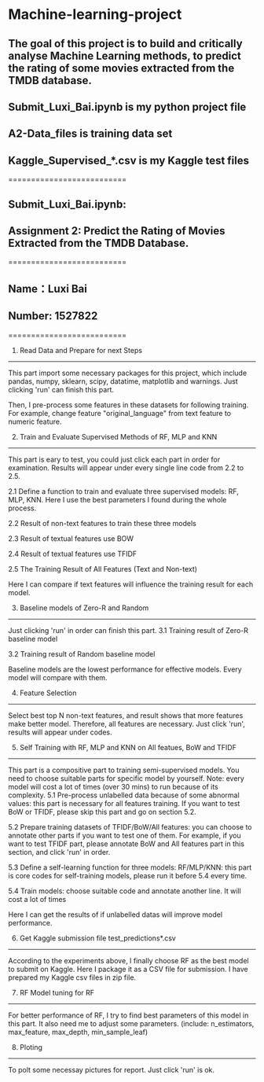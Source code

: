# Machine-learning-project
## The goal of this project is to build and critically analyse Machine Learning methods, to predict the rating of some movies extracted from the TMDB database.
## Submit_Luxi_Bai.ipynb is my python project file
## A2-Data_files is training data set
## Kaggle_Supervised_*.csv is my Kaggle test files 
==========================
## Submit_Luxi_Bai.ipynb: 
## Assignment 2: Predict the Rating of Movies Extracted from the TMDB Database.
==========================
## Name：Luxi Bai
## Number: 1527822
==========================


1. Read Data and Prepare for next Steps
----------------------------------------------
This part import some necessary packages for this project, which include pandas, numpy, sklearn, scipy, datatime, matplotlib and warnings. Just clicking 'run' can finish this part.

Then, I pre-process some features in these datasets for following training. For example, change feature "original_language" from text feature to numeric feature.


2. Train and Evaluate Supervised Methods of RF, MLP and KNN
----------------------------------------------
This part is eary to test, you could just click each part in order for examination. Results will appear under every single line code from 2.2 to 2.5.

2.1 Define a function to train and evaluate three supervised models: RF, MLP, KNN. Here I use the best parameters I found during the whole process.

2.2 Result of non-text features to train these three models

2.3 Result of textual features use BOW

2.4 Result of textual features use TFIDF

2.5 The Training Result of All Features (Text and Non-text)

Here I can compare if text features will influence the training  result for each model.


3. Baseline models of Zero-R and Random
----------------------------------------------
Just clicking 'run' in order can finish this part.
3.1 Training result of Zero-R baseline model

3.2 Training result of Random baseline model

Baseline models are the lowest performance for effective models. Every model will compare with them.


4. Feature Selection
----------------------------------------------
Select best top N non-text features, and result shows that more features make better model. Therefore, all features are necessary. Just click 'run', results will appear under codes.


5. Self Training with RF, MLP and KNN on All featues, BoW and TFIDF
----------------------------------------------
This part is a compositive part to training semi-supervised models. You need to choose suitable parts for specific model by yourself. Note: every model will cost a lot of times (over 30 mins) to run because of its complexity. 
5.1 Pre-process unlabelled data because of some abnormal values: this part is necessary for all features training. If you want to test BoW or TFIDF, please skip this part and go on section 5.2.

5.2 Prepare training datasets of TFIDF/BoW/All features: you can choose to annotate other parts if you want to test one of them. For example, if you want to test TFIDF part, please annotate BoW and All features part in this section, and click 'run' in order.

5.3 Define a self-learning function for three models: RF/MLP/KNN: this part is core codes for self-training models, please run it before 5.4 every time.

5.4 Train models: choose suitable code and annotate another line. It will cost a lot of times

Here I can get the results of if unlabelled datas will improve model performance.


6. Get Kaggle submission file test_predictions*.csv
----------------------------------------------
According to the experiments above, I finally choose RF as the best model to submit on Kaggle. Here I package it as a CSV file for submission. I have prepared my Kaggle csv files in zip file.


7. RF Model tuning for RF
----------------------------------------------
For better performance of RF, I try to find best parameters of this model in this part. It also need me to adjust some parameters. (include: n_estimators, max_feature, max_depth, min_sample_leaf)

8. Ploting
----------------------------------------------
To polt some necessay pictures for report. Just click 'run' is ok.



